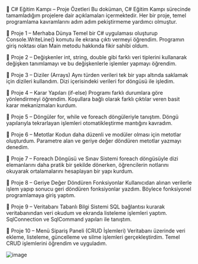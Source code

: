 🚀 C# Eğitim Kampı – Proje Özetleri
Bu doküman, C# Eğitim Kampı sürecinde tamamladığım projelere dair açıklamaları içermektedir. Her bir proje, temel programlama kavramlarını adım adım pekiştirmeme yardımcı olmuştur.

📍 Proje 1 – Merhaba Dünya
Temel bir C# uygulaması oluşturup Console.WriteLine() komutu ile ekrana çıktı vermeyi öğrendim. Programın giriş noktası olan Main metodu hakkında fikir sahibi oldum.

📍 Proje 2 – Değişkenler
int, string, double gibi farklı veri tiplerini kullanarak değişken tanımlamayı ve bu değişkenlerle işlemler yapmayı öğrendim.

📍 Proje 3 – Diziler (Arrays)
Aynı türden verileri tek bir yapı altında saklamak için dizileri kullandım. Dizi içerisindeki verileri for döngüsü ile işledim.

📍 Proje 4 – Karar Yapıları (if-else)
Programı farklı durumlara göre yönlendirmeyi öğrendim. Koşullara bağlı olarak farklı çıktılar veren basit karar mekanizmaları kurdum.

📍 Proje 5 – Döngüler
for, while ve foreach döngüleriyle tanıştım. Döngü yapılarıyla tekrarlayan işlemleri otomatikleştirme mantığını kavradım.

📍 Proje 6 – Metotlar
Kodun daha düzenli ve modüler olması için metotlar oluşturdum. Parametre alan ve geriye değer döndüren metotlar yazmayı denedim.

📍 Proje 7 – Foreach Döngüsü ve Sınav Sistemi
foreach döngüsüyle dizi elemanlarını daha pratik bir şekilde dönerken, öğrencilerin notlarını okuyarak ortalamalarını hesaplayan bir yapı kurdum.

📍 Proje 8 – Geriye Değer Döndüren Fonksiyonlar
Kullanıcıdan alınan verilerle işlem yapıp sonucu geri döndüren fonksiyonlar yazdım. Böylece fonksiyonel programlamaya giriş yaptım.

📍 Proje 9 – Veritabanı Tabanlı Bilgi Sistemi
SQL bağlantısı kurarak veritabanından veri okudum ve ekranda listeleme işlemleri yaptım. SqlConnection ve SqlCommand yapıları ile tanıştım.

📍 Proje 10 – Menü Sipariş Paneli (CRUD İşlemleri)
Veritabanı üzerinde veri ekleme, listeleme, güncelleme ve silme işlemleri gerçekleştirdim. Temel CRUD işlemlerini öğrendim ve uyguladım.

![image](https://github.com/user-attachments/assets/a20b6a11-aaee-454a-9538-d3324c1c4c0e)

